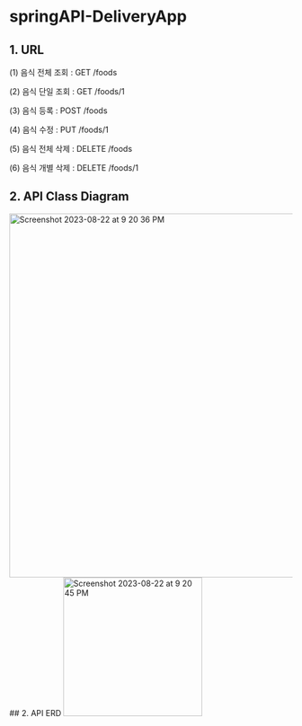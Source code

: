 # springAPI-DeliveryApp
## 1. URL

(1) 음식 전체 조회 : GET /foods

(2) 음식 단일 조회 : GET /foods/1

(3) 음식 등록 : POST /foods

(4) 음식 수정 : PUT /foods/1

(5) 음식 전체 삭제 : DELETE /foods

(6) 음식 개별 삭제 : DELETE /foods/1

## 2. API Class Diagram
<img width="648" alt="Screenshot 2023-08-22 at 9 20 36 PM" src="https://github.com/MeoungHumBark/FoodDelivertAPI/assets/63912674/3864b07d-fd48-4d86-b438-20041eda58b3">
## 2. API ERD
<img width="247" alt="Screenshot 2023-08-22 at 9 20 45 PM" src="https://github.com/MeoungHumBark/FoodDelivertAPI/assets/63912674/ff1e45e1-8d25-4d24-a191-6062a1cab863">
